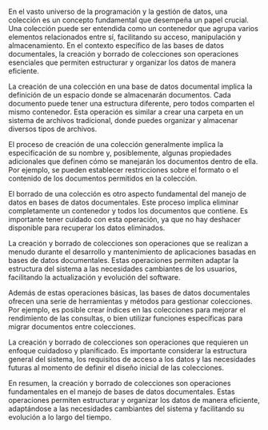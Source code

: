 En el vasto universo de la programación y la gestión de datos, una colección es un concepto fundamental que desempeña un papel crucial. Una colección puede ser entendida como un contenedor que agrupa varios elementos relacionados entre sí, facilitando su acceso, manipulación y almacenamiento. En el contexto específico de las bases de datos documentales, la creación y borrado de colecciones son operaciones esenciales que permiten estructurar y organizar los datos de manera eficiente.

La creación de una colección en una base de datos documental implica la definición de un espacio donde se almacenarán documentos. Cada documento puede tener una estructura diferente, pero todos comparten el mismo contenedor. Esta operación es similar a crear una carpeta en un sistema de archivos tradicional, donde puedes organizar y almacenar diversos tipos de archivos.

El proceso de creación de una colección generalmente implica la especificación de su nombre y, posiblemente, algunas propiedades adicionales que definen cómo se manejarán los documentos dentro de ella. Por ejemplo, se pueden establecer restricciones sobre el formato o el contenido de los documentos permitidos en la colección.

El borrado de una colección es otro aspecto fundamental del manejo de datos en bases de datos documentales. Este proceso implica eliminar completamente un contenedor y todos los documentos que contiene. Es importante tener cuidado con esta operación, ya que no hay deshacer disponible para recuperar los datos eliminados.

La creación y borrado de colecciones son operaciones que se realizan a menudo durante el desarrollo y mantenimiento de aplicaciones basadas en bases de datos documentales. Estas operaciones permiten adaptar la estructura del sistema a las necesidades cambiantes de los usuarios, facilitando la actualización y evolución del software.

Además de estas operaciones básicas, las bases de datos documentales ofrecen una serie de herramientas y métodos para gestionar colecciones. Por ejemplo, es posible crear índices en las colecciones para mejorar el rendimiento de las consultas, o bien utilizar funciones específicas para migrar documentos entre colecciones.

La creación y borrado de colecciones son operaciones que requieren un enfoque cuidadoso y planificado. Es importante considerar la estructura general del sistema, los requisitos de acceso a los datos y las necesidades futuras al momento de definir el diseño inicial de las colecciones.

En resumen, la creación y borrado de colecciones son operaciones fundamentales en el manejo de bases de datos documentales. Estas operaciones permiten estructurar y organizar los datos de manera eficiente, adaptándose a las necesidades cambiantes del sistema y facilitando su evolución a lo largo del tiempo.

